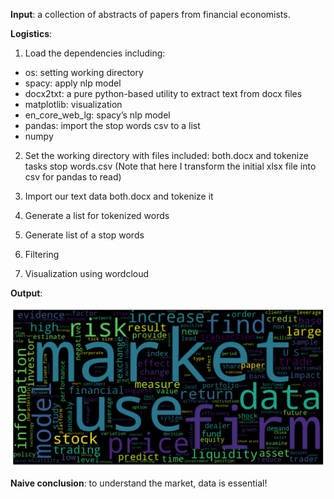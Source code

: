 **Input**: a collection of abstracts of papers from financial economists.

**Logistics**:  
1.	Load the dependencies including:  
*	os: setting working directory  
* spacy: apply nlp model  
* docx2txt: a pure python-based utility to extract text from docx files  
* matplotlib: visualization  
* en_core_web_lg: spacy’s nlp model  
* pandas: import the stop words csv to a list  
* numpy  

2.	Set the working directory with files included: both.docx and tokenize tasks stop words.csv (Note that here I transform the initial xlsx file into csv for pandas to read)  

3.	Import our text data both.docx and tokenize it  

4.	Generate a list for tokenized words  

5.	Generate list of a stop words  

6.	Filtering  

7.	Visualization using wordcloud

**Output**:

![](Fintech.png?raw=true)


**Naive conclusion**: to understand the market, data is essential!
